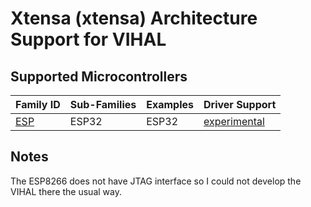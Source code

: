 # Xtensa (xtensa) Architecture Support for VIHAL

## Supported Microcontrollers

 Family ID | Sub-Families | Examples | Driver Support
-----------|--------------|----------|---------------
[ESP](/xtensa/ESP) | ESP32 | ESP32 | [experimental](/xtensa/ESP)

## Notes

The ESP8266 does not have JTAG interface so I could not develop the VIHAL there the usual way. 
